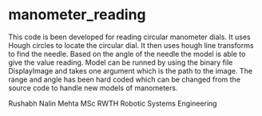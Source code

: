 # manometer_reading
This code is been developed for reading circular manometer dials.
It uses Hough circles to locate the circular dial. It then uses hough line transforms to find the needle.
Based on the angle of the needle the model is able to give the value reading.
Model can be runned by using the binary file DisplayImage and takes one argument which is the path to the image.
The range and angle has been hard coded which can be changed from the source code to handle new models of manometers.

Rushabh Nalin Mehta
MSc RWTH Robotic Systems Engineering
